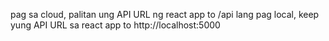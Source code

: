 pag sa cloud, palitan ung API URL ng react app to /api lang
pag local, keep yung API URL sa react app to http://localhost:5000

